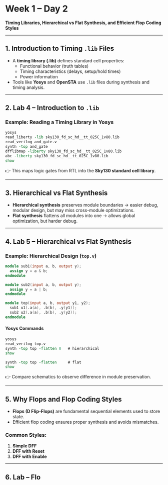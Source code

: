 # Week 1 – Day 2  
**Timing Libraries, Hierarchical vs Flat Synthesis, and Efficient Flop Coding Styles**

---

## 1. Introduction to Timing `.lib` Files  

- A **timing library (.lib)** defines standard cell properties:  
  - Functional behavior (truth tables)  
  - Timing characteristics (delays, setup/hold times)  
  - Power information  
- Tools like **Yosys** and **OpenSTA** use `.lib` files during synthesis and timing analysis.  

---

## 2. Lab 4 – Introduction to `.lib`  

### Example: Reading a Timing Library in Yosys
~~~tcl
yosys
read_liberty -lib sky130_fd_sc_hd__tt_025C_1v80.lib
read_verilog and_gate.v
synth -top and_gate
dfflibmap -liberty sky130_fd_sc_hd__tt_025C_1v80.lib
abc -liberty sky130_fd_sc_hd__tt_025C_1v80.lib
show
~~~

👉 This maps logic gates from RTL into the **Sky130 standard cell library**.  

---

## 3. Hierarchical vs Flat Synthesis  

- **Hierarchical synthesis** preserves module boundaries → easier debug, modular design, but may miss cross-module optimizations.  
- **Flat synthesis** flattens all modules into one → allows global optimization, but harder debug.  

---

## 4. Lab 5 – Hierarchical vs Flat Synthesis  

### Example: Hierarchical Design (`top.v`)  
~~~verilog
module sub1(input a, b, output y);
  assign y = a & b;
endmodule

module sub2(input a, b, output y);
  assign y = a | b;
endmodule

module top(input a, b, output y1, y2);
  sub1 u1(.a(a), .b(b), .y(y1));
  sub2 u2(.a(a), .b(b), .y(y2));
endmodule
~~~

#### Yosys Commands  
~~~tcl
yosys
read_verilog top.v
synth -top top -flatten 0   # hierarchical
show

synth -top top -flatten     # flat
show
~~~

👉 Compare schematics to observe difference in module preservation.  

---

## 5. Why Flops and Flop Coding Styles  

- **Flops (D Flip-Flops)** are fundamental sequential elements used to store state.  
- Efficient flop coding ensures proper synthesis and avoids mismatches.  

### Common Styles:  
1. **Simple DFF**  
2. **DFF with Reset**  
3. **DFF with Enable**  

---

## 6. Lab – Flo

